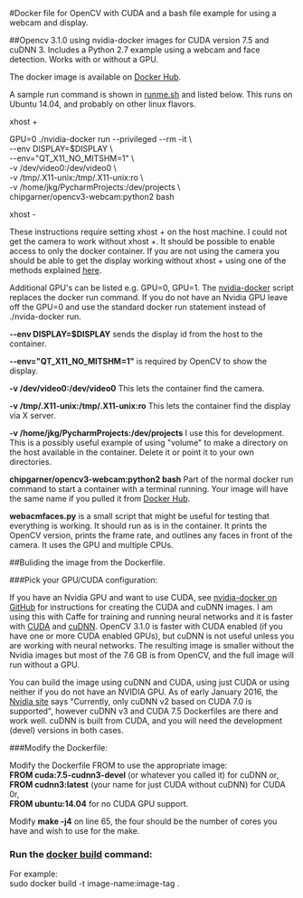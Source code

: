 #Docker file for OpenCV with CUDA and a bash file example for using a webcam and display.

##Opencv 3.1.0 using nvidia-docker images for CUDA version 7.5 and cuDNN 3. Includes a Python 2.7 example using a webcam and face detection. Works with or without a GPU. 

The docker image is available on [Docker Hub](https://hub.docker.com/r/chipgarner/opencv3-webcam/).

A sample run command is shown in [runme.sh](runme.sh) and listed below.  This runs on Ubuntu 14.04, and probably on other linux flavors. 

xhost +

GPU=0 ./nvidia-docker run --privileged --rm -it \  
  --env DISPLAY=$DISPLAY \  
  --env="QT_X11_NO_MITSHM=1" \  
  -v /dev/video0:/dev/video0 \  
  -v /tmp/.X11-unix:/tmp/.X11-unix:ro  \  
  -v /home/jkg/PycharmProjects:/dev/projects \  
   chipgarner/opencv3-webcam:python2 bash
   
xhost -

These instructions require setting xhost + on the host machine. I could not get the camera to work without xhost +. It should be possible to enable access to only the docker container. If you are not using the camera you should be able to get the display working without xhost + using one of the methods explained [here](http://wiki.ros.org/docker/Tutorials/GUI).

Additional GPU's can be listed e.g. GPU=0, GPU=1. The [nvidia-docker](nvidia-docker) script replaces the docker run command. If you do not have an Nvidia GPU leave off the GPU=0 and use the standard docker run statement instead of ./nvida-docker run.

**--env DISPLAY=$DISPLAY** sends the display id from the host to the container.

**--env="QT_X11_NO_MITSHM=1"** is required by OpenCV to show the display.

**-v /dev/video0:/dev/video0** This lets the container find the camera.

**-v /tmp/.X11-unix:/tmp/.X11-unix:ro** This lets the container find the display via X server.

**-v /home/jkg/PycharmProjects:/dev/projects** I use this for development. This is a possibly useful example of using "volume" to make a directory on the host available in the container. Delete it or point it to your own directories.

**chipgarner/opencv3-webcam:python2 bash** Part of the normal docker run command to start a container with a terminal running. Your image will have the same name if you pulled it from [Docker Hub](https://hub.docker.com/r/chipgarner/opencv3-webcam/).

**webacmfaces.py** is a small script that might be useful for testing that everything is working. It should run as is in the container.  It prints the OpenCV version, prints the frame rate, and outlines any faces in front of the camera.  It uses the GPU and multiple CPUs. 

##Buliding the image from the Dockerfile.

###Pick your GPU/CUDA configuration:

If you have an Nvidia GPU and want to use CUDA, see [nvidia-docker on GitHub](https://github.com/NVIDIA/nvidia-docker) for instructions for creating the CUDA and cuDNN images. I am using this with Caffe for training and running neural networks and it is faster with [CUDA](https://developer.nvidia.com/cuda-zone) and [cuDNN](https://developer.nvidia.com/cudnn).  OpenCV 3.1.0 is faster with CUDA enabled (if you have one or more CUDA enabled GPUs), but cuDNN is not useful unless you are working with neural networks. The resulting image is smaller without the Nvidia images but most of the 7.6 GB is from OpenCV, and the full image will run without a GPU.

You can build the image using cuDNN and CUDA, using just CUDA or using neither if you do not have an NVIDIA GPU. As of early January 2016, the [Nvidia site](https://github.com/NVIDIA/nvidia-docker) says "Currently, only cuDNN v2 based on CUDA 7.0 is supported", however cuDNN v3 and CUDA 7.5 Dockerfiles are there and work well. cuDNN is built from CUDA, and you will need the development (devel) versions in both cases.

###Modify the Dockerfile:

Modify the Dockerfile FROM to use the appropriate image:  
    **FROM cuda:7.5-cudnn3-devel** (or whatever you called it) for cuDNN or,  
    **FROM cudnn3:latest** (your name for just CUDA without cuDNN) for CUDA 0r,  
    **FROM ubuntu:14.04** for no CUDA GPU support.
    
Modify **make -j4** on line 65, the four should be the number of cores you have and wish to use for the make. 

### Run the [docker build](https://docs.docker.com/engine/reference/commandline/build/) command:

For example:  
sudo docker build -t image-name:image-tag .

